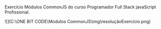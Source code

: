 Exercício Módulos CommonJS do curso Programador Full Stack javaScript Profissional.

![](C:\ONE BIT CODE\Modulos CommonJS\img\resoluçãoExercicio.png)